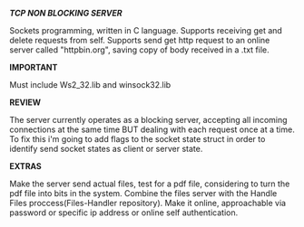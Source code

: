 ***TCP NON BLOCKING SERVER***

Sockets programming, written in C language.
Supports receiving get and delete requests from self.
Supports send get http request to an online server called "httpbin.org", saving copy of body received in a .txt file.

**IMPORTANT**

Must include Ws2_32.lib and winsock32.lib

**REVIEW**

The server currently operates as a blocking server, accepting all incoming connections at the same time BUT dealing with each request once at a time.
To fix this i'm going to add flags to the socket state struct in order to identify send socket states as client or server state.

**EXTRAS**

Make the server send actual files, test for a pdf file, considering to turn the pdf file into bits in the system.
Combine the files server with the Handle Files proccess(Files-Handler repository).
Make it online, approachable via password or specific ip address or online self authentication.
